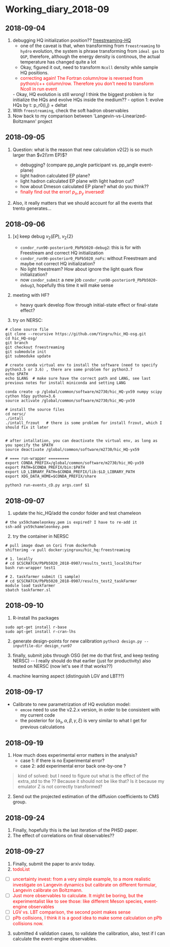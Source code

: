 # Working_diary_2018-09

## 2018-09-04
1. debugging HQ initialization position??
[freestreaming-HQ](/var/phy/project/nukeserv/yx59/summer2018/run96_PbPb5020_fs/debug_HQPosition)
    - one of the caveat is that, when transforming from `freestreaming` to `hydro` evolution, the system is phrase transforming from `ideal gas` to `QGP`, therefore, although the energy density is continous, the actual temperature has changed quite a lot
    - Okay, figured it out, need to transform `Ncoll` density while sample HQ positions.
    - <font color='red'> correcting again! 
    The Fortran column/row is reversed from python/c++ column/row.
    Therefore you don't need to transform Ncoll in run event
    </font>
    - Okay, HQ evolution is still wrong! I think the biggest problem is for initialize the HQs and evolve HQs inside the medium??
    - option 1: evolve HQs by t: p_r0(i,j) + deltat
2. With `freestreaming`, check the soft hadron observables
3. Now back to my comparison between 'Langevin-vs-Linearized-Boltzmann' project


## 2018-09-05
1. Question: what is the reason that new calculation $v2\{2\}$ is so much larger than $v2(\rm EP)$?
    - debugging? (compare pp_angle participant  vs. pp_angle event-plane)
    - light hadron calculated EP plane? 
    - light hadron calculated EP plane with light hadron cut?
    - how about Dmeson calculated EP plane? what do you think??
    - <font color='red'> finally find out the error! $p_x, p_y$ inversed! </font>

2. Also, it really matters that we should account for all the events that trento generates...
   
## 2018-09-06
1. [x] keep debug $v_2(EP)$, $v_2\{2\}$
    - `condor_run90-posterior0_PbPb5020-debug2`: this is for with Freestream and correct HQ initialization
    - `condor_run90-posterior0_PbPb5020_noFs`: without Freestream and maybe not correct HQ initialization?
    - No light freestream? How about ignore the light quark flow initialization?
    - now `condor_submit` a new job `condor_run90-posterior0_PbPb5020-debug3`, hopefully this time it will make sense
    
    
2. meeting with HF?
    - heavy quark develop flow through initial-state effect or final-state effect?

3. try on NERSC:
```
# clone source file
git clone --recursive https://github.com/Yingru/hic_HQ-osg.git
cd hic_HQ-osg/
git branch
git checkout freestreaming
git submodule init
git submoduke update

# create conda virtual env to install the software (need to specify python3.5 or 3.6) , there are some problem for python3.7
echo $PATH
echo $LANG  # make sure have the correct path and LANG, see last previous notes for install miniconda and setting LANG

conda create -p /global/common/software/m2730/hic_HQ-yx59 numpy scipy cython h5py python=3.6
source activate /global/common/software/m2730/hic_HQ-yx59

# install the source files
cd nersc/
./intall
./intall_frzout   # there is some problem for install frzout, which I should fix it later


# after intallation, you can deactivate the virtual env, as long as you specify the $PATH
source deactivate /global/common/software/m2730/hic_HQ-yx59

# ==== run-wrapper =========
export CONDA_PREFIX=/global/common/software/m2730/hic_HQ-yx59
export PATH=$CONDA_PREFIX/bin:$PATH
export LD_LIBRARY_PATH=$CONDA_PREFIX/lib:$LD_LIBRARY_PATH
export XDG_DATA_HOME=$CONDA_PREFIX/share

python3 run-events_cD.py args.conf $1

```

## 2018-09-07
1. update the hic_HQ/add the condor folder and test chameleon
```
# the yx59chameleonkey.pem is expired? I have to re-add it
ssh-add yx59chameleonkey.pem
```

2. try the container in NERSC
```
# pull image down on Cori from dockerhub
shifterimg -v pull docker:yingruxu/hic_hq:freestreaming

# 1. locally
# cd $CSCRATCH/PbPb5020_2018-0907/results_test1_localShifter
bash run-wrapper test1

# 2. taskfarmer submit (1 sample)
# cd $CSCRATCH/PbPb5020_2018-0907/results_test2_taskFarmer
module load taskfarmer
sbatch taskfarmer.sl
```

## 2018-09-10
1. R-install lhs packages 
```
sudo apt-get install r-base
sudo apt-get install r-cran-lhs
```

2. generate design-points for new calibration
`python3 design.py --inputfile-dir design_run97`

3. finally, submit jobs through OSG (let me do that first, and keep testing NERSC) -- I really should do that earlier (just for productivity)
also tested on NERSC (now let's see if that works??)

4. machine learning aspect (distinguish LGV and LBT??)


## 2018-09-17
- Calibrate to new parametrization of HQ evolution model:
    - `emcee` need to use the v2.2.x version, in order to be consistent with my current code
    - the posterior for ($\alpha_s, \alpha, \beta, \gamma, \xi$) is very similar to what I get for previous calculations


## 2018-09-19
1. How much does experimental error matters in the analysis?
    - case 1: if there is no Experimental error?
    - case 2: add experimental error back one-by-one ?
    
> kind of solved: but I need to figure out what is the effect of the extra_std to the ?? Because it should not be like that?
> Is it because my emulator Z is not correctly transformed?

2. Send out the projected estimation of the diffusion coefficients to CMS group.


## 2018-09-24
1. Finally, hopefully this is the last iteration of the PHSD paper.
2. The effect of correlations on final observables??


## 2018-09-27
1. Finally, submit the paper to arxiv today.
2. <font color='red'> todoList 
 - [ ] uncertainty invest: from a very simple example, to a more realistic investigate on Langevin dynamics but calibrate on different formular, Langevin calibrate on Boltzmann. 
 - [ ] Just more observables to calculate. It might be boring, but the experimentalist like to see those: like different Meson species, event-engine observables
 - [ ] LGV vs. LBT comparison, the second point makes sense
 - [ ] pPb collisions, I think it is a good idea to make some calculation on pPb collisions now.
</font>

3. submitted 4 validation cases, to validate the calibration, also, test if I can calculate the event-engine observables.
